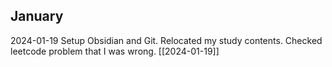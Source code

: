 
## January

2024-01-19 Setup Obsidian and Git. Relocated my study contents. Checked leetcode problem that I was wrong. [[2024-01-19]]

